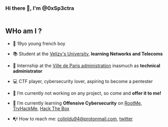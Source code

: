 ### Hi there 👋, I'm @0xSp3ctra </br></br>
## WHo am I ?
- :birthday: 19yo young french boy
- :books: Student at the [Velizy's University](https://www.iut-velizy-rambouillet.uvsq.fr/), <b>learning Networks and Telecoms</b>
- :bookmark_tabs: Internship at the [Ville de Paris administration](https://www.paris.fr/) inasmuch as <b>technical administrator</b>
- :computer: CTF player, cybersecurity lover, aspiring to become a pentester

- :construction_worker: I’m currently not working on any project, so come and <b>offer it to me!</b> 
- :leopard: I’m currently learning <b>Offensive Cybersecurity</b> on [RootMe](https://www.root-me.org/), [TryHackMe](https://tryhackme.com/dashboard), [Hack The Box](https://hackthebox.com/)
- :mailbox_with_no_mail: How to reach me: colinldu94@protonmail.com, [twitter](https://twitter.com/Spectra0x10001)
